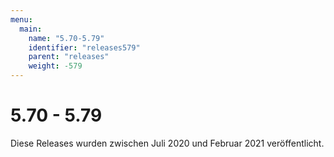 ```yaml
---
menu:
  main:
    name: "5.70-5.79"
    identifier: "releases579"
    parent: "releases"
    weight: -579
---
```


# 5.70 - 5.79

Diese Releases wurden zwischen Juli 2020 und Februar 2021 veröffentlicht.

